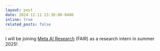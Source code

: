 ```yaml
---
layout: post
date: 2024-12-11 13:30:00-0400
inline: true
related_posts: false
---
```


I will be joining [Meta AI Research](https://ai.meta.com/) (FAIR) as a research intern in summer 2025! 
